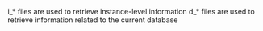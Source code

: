 i_* files are used to retrieve instance-level information
d_* files are used to retrieve information related to the current database
